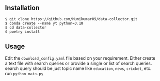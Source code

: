 ## Installation
```
$ git clone https://github.com/Munikumar09/data-collector.git
$ conda create --name yt python=3.10
$ cd data-collector
$ poetry install
```

## Usage

Edit the `download_config.yaml` file based on your requirement.
Either create a text file with search queries or provide a single or list of search queries.
search query should be just topic name like `education`, `news`, `cricket`, etc.
run `python main.py`